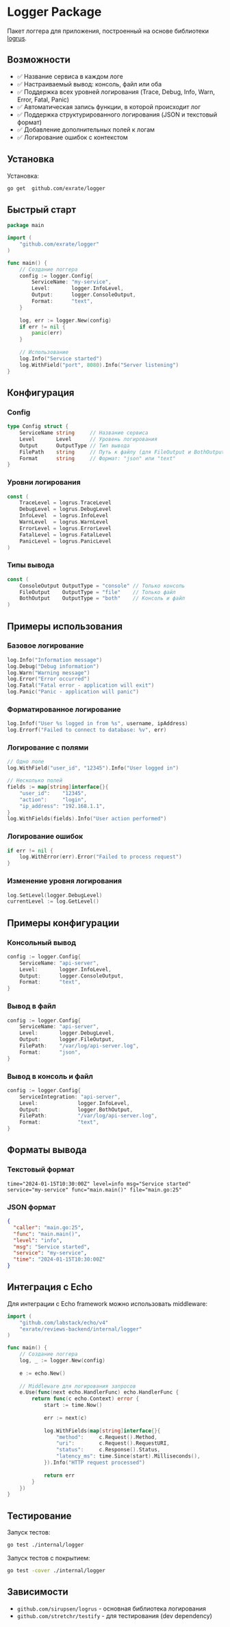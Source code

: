 # Logger Package

Пакет логгера для приложения, построенный на основе библиотеки [logrus](https://github.com/sirupsen/logrus).

## Возможности

- ✅ Название сервиса в каждом логе
- ✅ Настраиваемый вывод: консоль, файл или оба
- ✅ Поддержка всех уровней логирования (Trace, Debug, Info, Warn, Error, Fatal, Panic)
- ✅ Автоматическая запись функции, в которой происходит лог
- ✅ Поддержка структурированного логирования (JSON и текстовый формат)
- ✅ Добавление дополнительных полей к логам
- ✅ Логирование ошибок с контекстом

## Установка

Установка:

```bash
go get  github.com/exrate/logger
```

## Быстрый старт

```go
package main

import (
    "github.com/exrate/logger"
)

func main() {
    // Создание логгера
    config := logger.Config{
        ServiceName: "my-service",
        Level:       logger.InfoLevel,
        Output:      logger.ConsoleOutput,
        Format:      "text",
    }
    
    log, err := logger.New(config)
    if err != nil {
        panic(err)
    }
    
    // Использование
    log.Info("Service started")
    log.WithField("port", 8080).Info("Server listening")
}
```

## Конфигурация

### Config

```go
type Config struct {
    ServiceName string     // Название сервиса
    Level       Level      // Уровень логирования
    Output      OutputType // Тип вывода
    FilePath    string     // Путь к файлу (для FileOutput и BothOutput)
    Format      string     // Формат: "json" или "text"
}
```

### Уровни логирования

```go
const (
    TraceLevel = logrus.TraceLevel
    DebugLevel = logrus.DebugLevel
    InfoLevel  = logrus.InfoLevel
    WarnLevel  = logrus.WarnLevel
    ErrorLevel = logrus.ErrorLevel
    FatalLevel = logrus.FatalLevel
    PanicLevel = logrus.PanicLevel
)
```

### Типы вывода

```go
const (
    ConsoleOutput OutputType = "console" // Только консоль
    FileOutput    OutputType = "file"    // Только файл
    BothOutput    OutputType = "both"    // Консоль и файл
)
```

## Примеры использования

### Базовое логирование

```go
log.Info("Information message")
log.Debug("Debug information")
log.Warn("Warning message")
log.Error("Error occurred")
log.Fatal("Fatal error - application will exit")
log.Panic("Panic - application will panic")
```

### Форматированное логирование

```go
log.Infof("User %s logged in from %s", username, ipAddress)
log.Errorf("Failed to connect to database: %v", err)
```

### Логирование с полями

```go
// Одно поле
log.WithField("user_id", "12345").Info("User logged in")

// Несколько полей
fields := map[string]interface{}{
    "user_id":    "12345",
    "action":     "login",
    "ip_address": "192.168.1.1",
}
log.WithFields(fields).Info("User action performed")
```

### Логирование ошибок

```go
if err != nil {
    log.WithError(err).Error("Failed to process request")
}
```

### Изменение уровня логирования

```go
log.SetLevel(logger.DebugLevel)
currentLevel := log.GetLevel()
```

## Примеры конфигурации

### Консольный вывод

```go
config := logger.Config{
    ServiceName: "api-server",
    Level:       logger.InfoLevel,
    Output:      logger.ConsoleOutput,
    Format:      "text",
}
```

### Вывод в файл

```go
config := logger.Config{
    ServiceName: "api-server",
    Level:       logger.DebugLevel,
    Output:      logger.FileOutput,
    FilePath:    "/var/log/api-server.log",
    Format:      "json",
}
```

### Вывод в консоль и файл

```go
config := logger.Config{
    ServiceIntegration: "api-server",
    Level:             logger.InfoLevel,
    Output:            logger.BothOutput,
    FilePath:          "/var/log/api-server.log",
    Format:            "text",
}
```

## Форматы вывода

### Текстовый формат

```
time="2024-01-15T10:30:00Z" level=info msg="Service started" service="my-service" func="main.main()" file="main.go:25"
```

### JSON формат

```json
{
  "caller": "main.go:25",
  "func": "main.main()",
  "level": "info",
  "msg": "Service started",
  "service": "my-service",
  "time": "2024-01-15T10:30:00Z"
}
```

## Интеграция с Echo

Для интеграции с Echo framework можно использовать middleware:

```go
import (
    "github.com/labstack/echo/v4"
    "exrate/reviews-backend/internal/logger"
)

func main() {
    // Создание логгера
    log, _ := logger.New(config)
    
    e := echo.New()
    
    // Middleware для логирования запросов
    e.Use(func(next echo.HandlerFunc) echo.HandlerFunc {
        return func(c echo.Context) error {
            start := time.Now()
            
            err := next(c)
            
            log.WithFields(map[string]interface{}{
                "method":     c.Request().Method,
                "uri":        c.Request().RequestURI,
                "status":     c.Response().Status,
                "latency_ms": time.Since(start).Milliseconds(),
            }).Info("HTTP request processed")
            
            return err
        }
    })
}
```

## Тестирование

Запуск тестов:

```bash
go test ./internal/logger
```

Запуск тестов с покрытием:

```bash
go test -cover ./internal/logger
```

## Зависимости

- `github.com/sirupsen/logrus` - основная библиотека логирования
- `github.com/stretchr/testify` - для тестирования (dev dependency) 